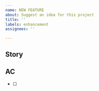 ```yaml
---
name: NEW FEATURE
about: Suggest an idea for this project
title: ''
labels: enhancement
assignees: ''

---
```

## Story


## AC
- [ ] 
